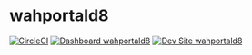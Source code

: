 # wahportald8

[![CircleCI](https://circleci.com/gh/jdelon02/wahportald8.svg?style=shield)](https://circleci.com/gh/jdelon02/wahportald8)
[![Dashboard wahportald8](https://img.shields.io/badge/dashboard-wahportald8-yellow.svg)](https://dashboard.pantheon.io/sites/1090ae4a-48ec-46a0-bada-0f4d231fa4aa#dev/code)
[![Dev Site wahportald8](https://img.shields.io/badge/site-wahportald8-blue.svg)](http://dev-wahportald8.pantheonsite.io/)
